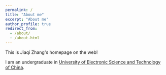 ```yaml
---
permalink: /
title: "About me"
excerpt: "About me"
author_profile: true
redirect_from: 
  - /about/
  - /about.html
---
```


This is Jiaqi Zhang's homepage on the web!

I am an undergraduate in [University of Electronic Science and Technology of China](https://www.uestc.edu.cn/).


<!-- News  -->
<!-- ====== -->
